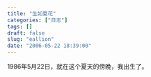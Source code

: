 ```yaml
---
title: "生如夏花"
categories: ["日志"]
tags: []
draft: false
slug: "eallion"
date: "2006-05-22 18:39:00"
---
```


1986年5月22日，就在这个夏天的傍晚，我出生了。
